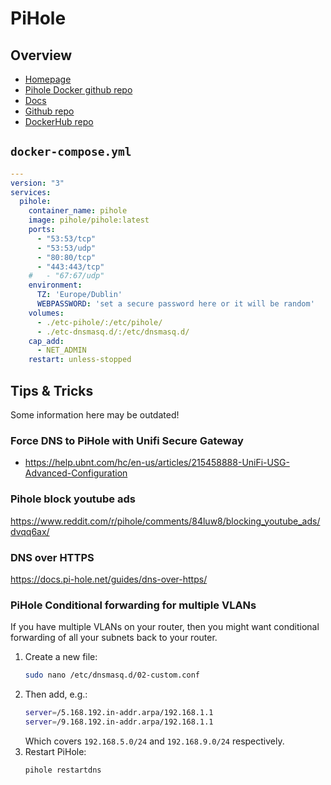 # PiHole

## Overview
- [Homepage](https://pi-hole.net/)
- [Pihole Docker github repo](https://github.com/pi-hole/docker-pi-hole)
- [Docs](https://docs.pi-hole.net/)
- [Github repo](https://github.com/pi-hole)
- [DockerHub repo](https://hub.docker.com/r/pihole/pihole)


## `docker-compose.yml`
```yml
---
version: "3"
services:
  pihole:
    container_name: pihole
    image: pihole/pihole:latest
    ports:
      - "53:53/tcp"
      - "53:53/udp"
      - "80:80/tcp"
      - "443:443/tcp"
    #   - "67:67/udp"
    environment:
      TZ: 'Europe/Dublin'
      WEBPASSWORD: 'set a secure password here or it will be random'
    volumes:
      - ./etc-pihole/:/etc/pihole/
      - ./etc-dnsmasq.d/:/etc/dnsmasq.d/
    cap_add:
      - NET_ADMIN
    restart: unless-stopped
```

## Tips & Tricks
Some information here may be outdated!

### Force DNS to PiHole with Unifi Secure Gateway
- https://help.ubnt.com/hc/en-us/articles/215458888-UniFi-USG-Advanced-Configuration

### Pihole block youtube ads
https://www.reddit.com/r/pihole/comments/84luw8/blocking_youtube_ads/dvqq6ax/

### DNS over HTTPS
https://docs.pi-hole.net/guides/dns-over-https/

### PiHole Conditional forwarding for multiple VLANs
If you have multiple VLANs on your router, then you might want conditional forwarding of all your subnets back to your router.

1. Create a new file:
   ```sh
   sudo nano /etc/dnsmasq.d/02-custom.conf
   ```
2. Then add, e.g.:
   ```sh
   server=/5.168.192.in-addr.arpa/192.168.1.1
   server=/9.168.192.in-addr.arpa/192.168.1.1
   ```
   Which covers `192.168.5.0/24` and `192.168.9.0/24` respectively.
3. Restart PiHole:
   ```sh
   pihole restartdns
   ```
